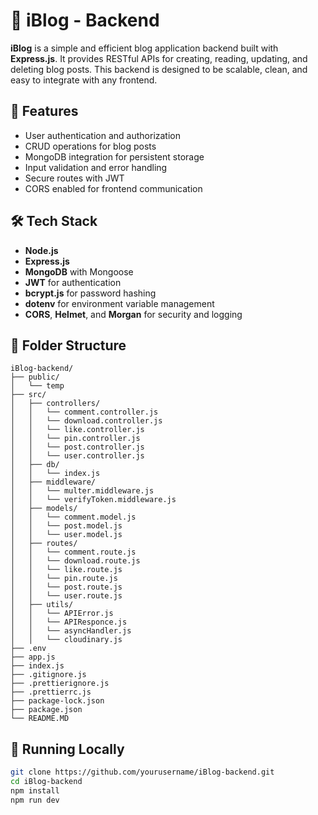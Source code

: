 
# 📘 iBlog - Backend

**iBlog** is a simple and efficient blog application backend built with **Express.js**. It provides RESTful APIs for creating, reading, updating, and deleting blog posts. This backend is designed to be scalable, clean, and easy to integrate with any frontend.

## 🚀 Features

- User authentication and authorization  
- CRUD operations for blog posts  
- MongoDB integration for persistent storage  
- Input validation and error handling  
- Secure routes with JWT  
- CORS enabled for frontend communication  

## 🛠️ Tech Stack

- **Node.js**  
- **Express.js**  
- **MongoDB** with Mongoose  
- **JWT** for authentication  
- **bcrypt.js** for password hashing  
- **dotenv** for environment variable management  
- **CORS**, **Helmet**, and **Morgan** for security and logging

## 📂 Folder Structure

```
iBlog-backend/
├── public/
│   └── temp
├── src/
│   ├── controllers/
│   │   └── comment.controller.js
│   │   └── download.controller.js
│   │   └── like.controller.js
│   │   └── pin.controller.js
│   │   └── post.controller.js
│   │   └── user.controller.js
│   ├── db/
│   │   └── index.js
│   ├── middleware/
│   │   └── multer.middleware.js
│   │   └── verifyToken.middleware.js
│   ├── models/
│   │   └── comment.model.js
│   │   └── post.model.js
│   │   └── user.model.js
│   ├── routes/
│   │   └── comment.route.js
│   │   └── download.route.js
│   │   └── like.route.js
│   │   └── pin.route.js
│   │   └── post.route.js
│   │   └── user.route.js
│   ├── utils/
│   │   └── APIError.js
│   │   └── APIResponce.js
│   │   └── asyncHandler.js
│   │   └── cloudinary.js
├── .env
├── app.js
├── index.js
├── .gitignore.js
├── .prettierignore.js
├── .prettierrc.js
├── package-lock.json
├── package.json
└── README.MD
```


## 🧪 Running Locally

```bash
git clone https://github.com/yourusername/iBlog-backend.git
cd iBlog-backend
npm install
npm run dev
```


